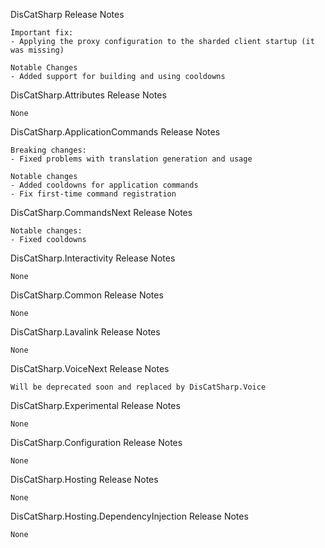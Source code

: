 DisCatSharp Release Notes

	Important fix:
 	- Applying the proxy configuration to the sharded client startup (it was missing)

    Notable Changes
    - Added support for building and using cooldowns


DisCatSharp.Attributes Release Notes

    None


DisCatSharp.ApplicationCommands Release Notes

    Breaking changes:
    - Fixed problems with translation generation and usage

    Notable changes
    - Added cooldowns for application commands
    - Fix first-time command registration


DisCatSharp.CommandsNext Release Notes

    Notable changes:
    - Fixed cooldowns


DisCatSharp.Interactivity Release Notes

    None

DisCatSharp.Common Release Notes

    None


DisCatSharp.Lavalink Release Notes

    None


DisCatSharp.VoiceNext Release Notes

    Will be deprecated soon and replaced by DisCatSharp.Voice


DisCatSharp.Experimental Release Notes

    None


DisCatSharp.Configuration Release Notes

    None


DisCatSharp.Hosting Release Notes

    None


DisCatSharp.Hosting.DependencyInjection Release Notes

    None
